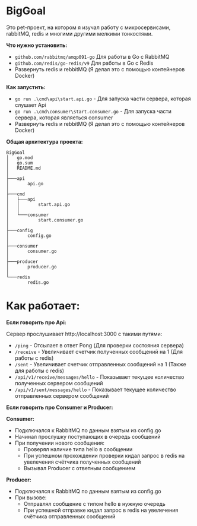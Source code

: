 # BigGoal
Это pet-проект, на котором я изучал работу с микросервисами, rabbitMQ, redis и многими другими мелкими тонкостями.

**Что нужно установить:**
- ```github.com/rabbitmq/amqp091-go``` Для работы в Go с RabbitMQ
- ```github.com/redis/go-redis/v9``` Для работы в Go с Redis
- Развернуть redis и rebbitMQ (Я делал это с помощью контейнеров Docker)


**Как запустить:**
- ```go run .\cmd\api\start.api.go``` - Для запуска части сервера, которая слушает Api
- ```go run .\cmd\consumer\start.consumer.go``` - Для запуска части сервера, которая являеться consumer
- Развернуть redis и rebbitMQ (Я делал это с помощью контейнеров Docker)
  
**Общая архитектура проекта:**
```
BigGoal
│   go.mod
│   go.sum
│   README.md
│
├───api
│       api.go
│
├───cmd
│   ├───api
│   │       start.api.go
│   │
│   └───consumer
│           start.consumer.go
│
├───config
│       config.go
│
├───consumer
│       consumer.go
│
├───producer
│       producer.go
│
└───redis
        redis.go
```

# Как работает:

**Если говорить про Api:**

  Сервер прослушивает http://localhost:3000 с такими путями:
  - ```/ping``` - Отсылает в ответ Pong (Для проверки состояния сервера)
  - ```/receive``` - Увеличивает счетчик полученных сообщений на 1 (Для работы с redis)
  - ```/sent``` - Увеличивает счетчик отправленных сообщений на 1 (Также для работы с redis)
  - ```/api/v1/receive/messages/hello``` - Показывает текущее количество полученных сервером сообщений 
  - ```/api/v1/sent/messages/hello``` - Показывает текущее количество отправленных сервером сообщений

**Если говорить про Consumer и Producer:**

  **Consumer:**
  - Подключался к RabbitMQ по данным взятым из config.go
  - Начинал прослушку поступающих в очередь сообщений
  - При получении нового сообщения:
      - Проверял наличие типа hello в сообщении
      - При успешном прохождении проверки кидал запрос в redis на увелечения счётчика полученных сообщений
      - Вызывал Producer с ответным сообщением
        
  **Producer:**
  - Подключался к RabbitMQ по данным взятым из config.go
  - При вызове:
      - Отправлял сообщение с типом hello в нужную очередь
      - При успешной отправке кидал запрос в redis на увелечения счётчика отправленных сообщений





 
